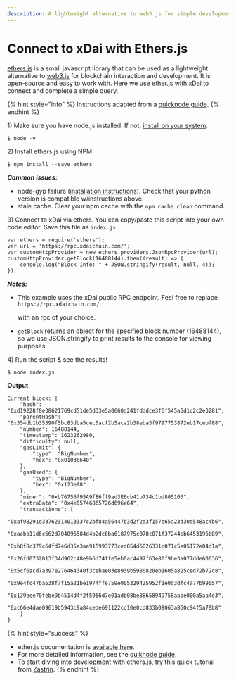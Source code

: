 ```yaml
---
description: A lightweight alternative to web3.js for simple development
---
```


# Connect to xDai with Ethers.js

[ethers.js](https://github.com/ethers-io/ethers.js/) is a small javascript library that can be used as a lightweight alternative to [web3.js](https://web3js.readthedocs.io/en/v1.3.4/) for blockchain interaction and development. It is open-source and easy to work with. Here we use ether.js with xDai to connect and complete a simple query. 

{% hint style="info" %}
Instructions adapted from a [quicknode guide](https://www.quicknode.com/guides/web3-sdks/how-to-connect-to-ethereum-network-with-ethers-js).
{% endhint %}

1\) Make sure you have node.js installed. If not, [install on your system](https://nodejs.org/en/).

```text
$ node -v
```

2\) Install ethers.js using NPM

```text
$ npm install --save ethers
```

_**Common issues:**_ 

* node-gyp failure \([installation instructions](https://github.com/nodejs/node-gyp#installation)\). Check that your python version is compatible w/instructions above. 
* stale cache. Clear your npm cache with the `npm cache clean` command.

3\) Connect to xDai via ethers. You can copy/paste this script into your own code editor. Save this file as `index.js`

```text
var ethers = require('ethers');  
var url = 'https://rpc.xdaichain.com/';
var customHttpProvider = new ethers.providers.JsonRpcProvider(url);
customHttpProvider.getBlock(16488144).then((result) => {
    console.log("Block Info: " + JSON.stringify(result, null, 4));
});
```

_**Notes:**_

* This example uses the xDai public RPC endpoint. Feel free to replace `https://rpc.xdaichain.com/`

  with an rpc of your choice.

* `getBlock` returns an object for the specified block number \(16488144\), so we use JSON.stringify to print results to the console for viewing purposes.

4\) Run the script & see the results!

```text
$ node index.js
```

**Output**

```text
Current block: {
    "hash": "0xd19228f8e38621769cd51de5d33e5a0660d241fdddce3f6f545a5d1c2c2e3281",
    "parentHash": "0x354db1b35390f5bc83dba5cec0acf2b5aca2b38eba3f9797753872eb17cebf88",
    "number": 16488144,
    "timestamp": 1623262980,
    "difficulty": null,
    "gasLimit": {
        "type": "BigNumber",
        "hex": "0x01036640"
    },
    "gasUsed": {
        "type": "BigNumber",
        "hex": "0x123ef8"
    },
    "miner": "0xb76756f95A9fB6ff9ad3E6cb41b734c1bd805103",
    "extraData": "0x4e65746865726d696e64",
    "transactions": [
        "0xaf98291e33762314013337c2bf84a56447b3d2f2d3f157e65a23d30d548ac4b6",
        "0xaebb11d6c662d704096584d4b2dc6ba6187975c078c071f37244eb6453196b89",
        "0xb8f8c379c64fd746d35a3aa915993773ced054d6026331c071c5e05172e04d1a",
        "0x26fd0732013f34d962c48e9b6d74ffe5eb0ac4497f63e80f9be3a077dde60636",
        "0x5cf6acd7a397e276464340f3cebae03e8939b5980820eb1605a825ced72b72c8",
        "0x9e4fc47ba538f7f15a21be1974ffe759e005329425952f1e0d3dfc4a77b99057",
        "0x139eee70febe9b4514d4f2f5966d7e01adb08be88658949758aabe000a5aa4e3",
        "0xc66e4dae09619b5943c9a84cede691122cc10e0cd833b09063a850c94f5a78b8"
    ]
}
```

{% hint style="success" %}
* ether.js documentation is [available here](https://docs.ethers.io/v5/).
* For more detailed information, see the [quiknode guide](https://www.quicknode.com/guides/web3-sdks/how-to-connect-to-ethereum-network-with-ethers-js).
* To start diving into development with ethers.js, try this quick tutorial from [Zastrin](https://medium.com/zastrin/build-an-ethereum-dapp-using-ethers-js-c561f9c4dd2f).
{% endhint %}

